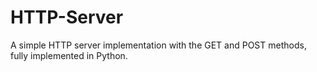 # HTTP-Server
A simple HTTP server implementation with the GET and POST methods, fully implemented in Python.
